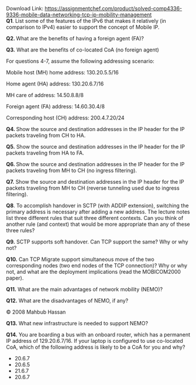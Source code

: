 Download Link: https://assignmentchef.com/product/solved-comp4336-9336-mobile-data-networking-tcp-ip-mobility-management
<br>
<strong>Q1</strong>. List some of the features of the IPv6 that makes it relatively (in comparison to IPv4) easier to support the concept of Mobile IP.




<strong>Q2. </strong>What are the benefits of having a foreign agent (FA)?




<strong>Q3.</strong> What are the benefits of co-located CoA (no foreign agent)







For questions 4-7, assume the following addressing scenario:




Mobile host (MH) home address:       130.20.5.5/16

Home agent (HA) address:                 130.20.6.7/16

MH care of address:                            14.50.8.8/8

Foreign agent (FA) address:               14.60.30.4/8

Corresponding host (CH) address:      200.4.7.20/24




<strong>Q4. </strong>Show the source and destination addresses in the IP header for the IP packets traveling from CH to HA.




<strong>Q5.</strong> Show the source and destination addresses in the IP header for the IP packets traveling from HA to FA.




<strong>Q6. </strong>Show the source and destination addresses in the IP header for the IP packets traveling from MH to CH (no ingress filtering).




<strong>Q7.</strong> Show the source and destination addresses in the IP header for the IP packets traveling from MH to CH (reverse tunneling used due to ingress filtering).




<strong>Q8</strong>. To accomplish handover in SCTP (with ADDIP extension), switching the primary address is necessary after adding a new address. The lecture notes list three different rules that suit three different contexts. Can you think of another rule (and context) that would be more appropriate than any of these three rules?




<strong>Q9.</strong> SCTP supports soft handover. Can TCP support the same? Why or why not?




<strong>Q10.</strong> Can TCP Migrate support simultaneous move of the two corresponding nodes (two end nodes of the TCP connection)? Why or why not, and what are the deployment implications (read the MOBICOM2000 paper).




<strong>Q11.</strong> What are the main advantages of network mobility (NEMO)?




<strong>Q12.</strong> What are the disadvantages of NEMO, if any?

© 2008 Mahbub Hassan

<strong>Q13.</strong> What new infrastructure is needed to support NEMO?




<strong>Q14.</strong> You are boarding a bus with an onboard router, which has a permanent IP address of 129.20.6.7/16. If your laptop is configured to use co-located CoA, which of the following address is likely to be a CoA for you and why?




<ul>

 <li>20.6.7</li>

 <li>20.6.5</li>

 <li>21.6.7</li>

 <li>20.6.7</li>

</ul>





